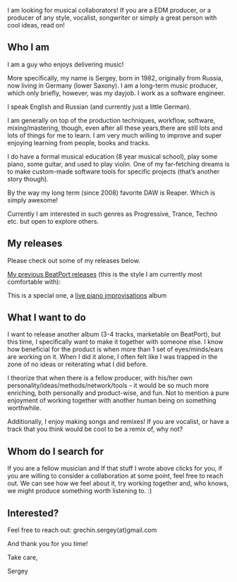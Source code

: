 I am looking for musical collaborators! If you are a EDM producer, or a producer of any style, vocalist, songwriter or simply a great person with cool ideas, read on!

## Who I am

I am a guy who enjoys delivering music!

More specifically, my name is Sergey, born in 1982, originally from Russia, now living in Germany (lower Saxony). I am a long-term music producer, which only briefly, however, was my dayjob. I work as a software engineer.

I speak English and Russian (and currently just a little German).

I am generally on top of the production techniques, workflow, software, mixing/mastering, though, even after all these years,there are still lots and lots of things for me to learn. I am very much willing to improve and super enjoying learning from people, books and tracks. 

I do have a formal musical education (8 year musical school), play some piano, some guitar, and used to play violin. One of my far-fetching dreams is to make custom-made software tools for specific projects (that’s another story though). 

By the way my long term (since 2008) favorite DAW is Reaper. Which is simply awesome!

Currently I am interested in such genres as Progressive, Trance, Techno etc. but open to explore others.

## My releases

Please check out some of my releases below.

[My previous BeatPort releases](https://www.beatport.com/artist/clipsandpatterns/625124) (this is the style I am currently most comfortable with):

This is a special one, a [live piano improvisations](https://music.youtube.com/playlist?list=OLAK5uy_mot07cEQIIEe2zpc2QwkACOd39TFEiYNQ) album


## What I want to do

I want to release another album (3-4 tracks, marketable on BeatPort), but this time, I specifically want to make it together with someone else. I know how beneficial for the product is when more than 1 set of eyes/minds/ears are working on it. When I did it alone, I often felt like I was trapped in the zone of no ideas or reiterating what I did before.

I theorize that when there is a fellow producer, with his/her own personality/ideas/methods/network/tools - it would be so much more enriching, both personally and product-wise, and fun. Not to mention a pure enjoyment of working together with another human being on something worthwhile.

Additionally, I enjoy making songs and remixes! If you are vocalist, or have a track that you think would be cool to be a remix of, why not?

## Whom do I search for

If you are a fellow musician and If that stuff I wrote above clicks for you, if you are willing to consider a collaboration at some point, feel free to reach out. We can see how we feel about it, try working together and, who knows, we might produce something worth listening to. :)

## Interested?

Feel free to reach out: grechin.sergey(at)gmail.com

And thank you for you time!

Take care,

Sergey
